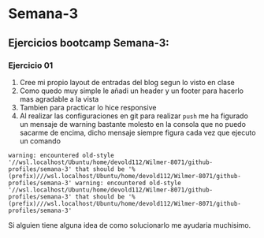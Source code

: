 # Semana-3

## Ejercicios bootcamp Semana-3:

### Ejercicio 01 

1) Cree mi propio layout de entradas del blog segun lo visto en clase
2) Como quedo muy simple le añadi un header y un footer para hacerlo mas agradable a la vista
3) Tambien para practicar lo hice responsive  
4) Al realizar las configuraciones en git para realizar `push` me ha figurado un mensaje de warning bastante molesto en la consola que no puedo sacarme de encima, dicho mensaje siempre figura cada vez que ejecuto un comando 

`warning: encountered old-style '//wsl.localhost/Ubuntu/home/devold112/Wilmer-8071/github-profiles/semana-3' that should be '%(prefix)///wsl.localhost/Ubuntu/home/devold112/Wilmer-8071/github-profiles/semana-3'
warning: encountered old-style '//wsl.localhost/Ubuntu/home/devold112/Wilmer-8071/github-profiles/semana-3' that should be '%(prefix)///wsl.localhost/Ubuntu/home/devold112/Wilmer-8071/github-profiles/semana-3'`

Si alguien tiene alguna idea de como solucionarlo me ayudaria muchisimo.
